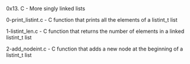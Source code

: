 0x13. C - More singly linked lists

0-print_listint.c - C function that prints all the elements of a listint_t list

1-listint_len.c - C function that returns the number of elements in a linked listint_t list

2-add_nodeint.c - C function that adds a new node at the beginning of a listint_t list
